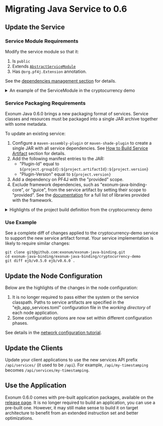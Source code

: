 # Migrating Java Service to 0.6

## Update the Service

### Service Module Requirements

Modify the service module so that it:
1. Is `public`
1. Extends [`AbstractServiceModule`][abstract-service-module-javadoc]
1. Has `@org.pf4j.Extension` annotation.

See the [dependencies management section][dep-management-docs] for details.

<details>
<summary>
An example of the ServiceModule in the cryptocurrency demo
</summary>

```java
package com.exonum.binding.cryptocurrency;

import com.exonum.binding.cryptocurrency.transactions.CryptocurrencyTransactionConverter;
import com.exonum.binding.service.AbstractServiceModule;
import com.exonum.binding.service.Service;
import com.exonum.binding.service.TransactionConverter;
import com.google.inject.Singleton;
import org.pf4j.Extension;

@Extension
public final class CryptocurrencyServiceModule extends AbstractServiceModule {

  @Override
  protected void configure() {
    bind(Service.class).to(CryptocurrencyServiceImpl.class);
    bind(CryptocurrencyService.class).to(CryptocurrencyServiceImpl.class).in(Singleton.class);
    bind(TransactionConverter.class).to(CryptocurrencyTransactionConverter.class);
  }
}
```

</details>

[abstract-service-module-javadoc]: https://exonum.com/doc/api/java-binding-core/0.6.0/com/exonum/binding/service/AbstractServiceModule.html
[dep-management-docs]: https://exonum.com/doc/version/0.11/get-started/java-binding/#dependencies-management

### Service Packaging Requirements
 
Exonum Java 0.6.0 brings a new packaging format of services. Service classes
and resources must be packaged into a single JAR archive together with some metadata.

To update an existing service:

1. Configure a `maven-assembly-plugin` or `maven-shade-plugin` to create
   a single JAR with all service dependencies.
   See [How to Build Service Artifact][how-to-build-docs] section for details.
1. Add the following manifest entries to the JAR:
    - "Plugin-Id" equal to `${project.groupId}:${project.artifactId}:${project.version}`
    - "Plugin-Version" equal to `${project.version}`
1. Add a dependency on PF4J with the "provided" scope.
1. Exclude framework dependencies, such as "exonum-java-binding-core",
   or "guice", from the service artifact by setting their scope
   to "provided". See the [documentation][using-libraries-docs]
   for a full list of libraries provided with the framework.


<details>
<summary>
Highlights of the project build definition from the cryptocurrency demo
</summary>

```xml
<project>
  
  <dependencyManagement>
    <dependencies>
      <dependency>
        <groupId>com.exonum.binding</groupId>
        <artifactId>exonum-java-binding-bom</artifactId>
        <version>${project.version}</version>
        <type>pom</type>
        <scope>import</scope>
      </dependency>
    </dependencies>
  </dependencyManagement>
  
  <dependencies>
    <dependency>
      <groupId>com.exonum.binding</groupId>
      <artifactId>exonum-java-binding-core</artifactId>
      <!-- The scope must be provided; version inherited from BOM -->
      <scope>provided</scope>
    </dependency>

    <dependency>
      <groupId>org.pf4j</groupId>
      <artifactId>pf4j</artifactId>
      <!-- The scope must be provided; version inherited from BOM -->
      <scope>provided</scope>
    </dependency>
     ⋮
  </dependencies>
  
  <build>
    <plugins>
       ⋮
      <plugin>
        <artifactId>maven-assembly-plugin</artifactId>
        <executions>
          <execution>
            <id>package-service-artifact</id>
            <phase>package</phase>
            <goals>
              <goal>single</goal>
            </goals>
          </execution>
        </executions>
        <configuration>
          <descriptorRefs>
            <descriptorRef>jar-with-dependencies</descriptorRef>
          </descriptorRefs>
          <finalName>${project.artifactId}-${project.version}-artifact</finalName>
          <appendAssemblyId>false</appendAssemblyId>
          <archive>
            <manifestEntries>
              <Plugin-Id>${project.groupId}:${project.artifactId}:${project.version}</Plugin-Id>
              <Plugin-Version>${project.version}</Plugin-Version>
            </manifestEntries>
          </archive>
        </configuration>
      </plugin>
       ⋮
    </plugins>
  </build>
    ⋮  
</project>
```

</details>

[using-libraries-docs]: https://exonum.com/doc/version/0.11/get-started/java-binding/#using-libraries
[how-to-build-docs]: https://exonum.com/doc/version/0.11/get-started/java-binding/#how-to-build-a-service-artifact

### Use Example

See a complete diff of changes applied to the cryptocurrency-demo service
to support the new service artifact format. Your service implementation
is likely to require similar changes:

```
git clone git@github.com:exonum/exonum-java-binding.git
cd exonum-java-binding/exonum-java-binding/cryptocurrency-demo
git diff ejb/v0.5.0 ejb/v0.6.0 .
```

## Update the Node Configuration

Below are the highlights of the changes in the node configuration:

1. It is no longer required to pass either the system or the service classpath.
   Paths to service artifacts are specified in the "ejb_app_services.toml" 
   configuration file in the *working directory* of each node application.
1. Some configuration options are now set within different configuration phases.

See details in the [network configuration tutorial][config-tutorial].

[config-tutorial]: https://github.com/exonum/exonum-java-binding/blob/ejb/v0.6.0/exonum-java-binding/core/rust/exonum-java/TUTORIAL.md

## Update the Clients

Update your client applications to use the new services API prefix `/api/services/` 
(it used to be `/api`). For example, `/api/my-timestamping` becomes `/api/services/my-timestamping`.

## Use the Application

Exonum 0.6.0 comes with pre-built application packages, available
on the [release page][release-page]. It is no longer required to build an application, 
you can use a pre-built one. However, it may still make sense to build it 
on target architecture to benefit from an extended instruction set and better optimizations. 

[release-page]: https://github.com/exonum/exonum-java-binding/releases/tag/ejb/v0.6.0
